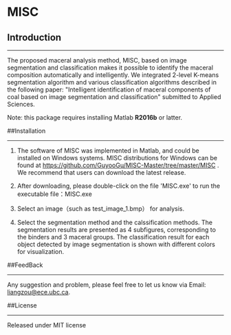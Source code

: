 # MISC

## Introduction

-------
The proposed maceral analysis method, MISC, based on image segmentation and classification 
makes it possible to identify the maceral composition automatically and intelligently.
We integrated 2-level K-means segmentation algorithm and various classification algorithms 
described in the following paper:
"Intelligent identification of maceral components of coal based on image segmentation and classification" submitted to Applied Sciences.

Note: this package requires installing Matlab **R2016b** or latter.

##Installation

-------
1. The software of MISC was implemented in Matlab, and could be installed on
Windows systems. MISC distributions for Windows can be found at 
https://github.com/GuyooGu/MISC-Master/tree/master/MISC . We recommend that users can download the latest release. 

2. After downloading, please double-click on the file 'MISC.exe' to run the executable file：MISC.exe

3. Select an image（such as test_image_1.bmp） for analysis.

4. Select the segmentation method and the calssification methods. 
The segmentation results are presented as 4 subfigures, corresponding to the binders and 3 maceral groups. The classification result for each object detected by image segmentation is shown with different colors for visualization. 

##FeedBack

-------
Any suggestion and problem, please feel free to let us know via Email: liangzou@ece.ubc.ca.

##License

-------
Released under MIT license



